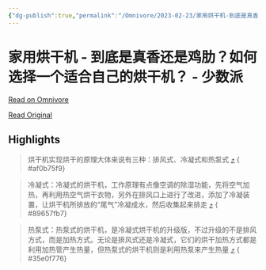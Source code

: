 ```yaml
---
{"dg-publish":true,"permalink":"/Omnivore/2023-02-23/家用烘干机-到底是真香还是鸡肋？如何选择一个适合自己的烘干机？ - 少数派/"}
---
```



# 家用烘干机 - 到底是真香还是鸡肋？如何选择一个适合自己的烘干机？ - 少数派

[Read on Omnivore](https://omnivore.app/me/-1867a0343ae)

[Read Original](https://sspai.com/post/78293)

## Highlights

> 烘干机实现烘干的原理大体来说有三种：排风式、冷凝式和热泵式 [⤴️](https://omnivore.app/me/-1867a0343ae#af0b75f9-3da4-4864-bf25-e8811ff9ca8b) 
{ #af0b75f9}


> 冷凝式：冷凝式的烘干机，工作原理有点像空调的除湿功能，先将空气加热，再利用热空气烘干衣物，另外在排风口上进行了改进，添加了冷凝装置，让烘干机所排放的“尾气”冷凝成水，然后收集起来排走 [⤴️](https://omnivore.app/me/-1867a0343ae#89657fb7-63c4-444e-be46-57dfa87ae028) 
{ #89657fb7}


> 热泵式：热泵式的烘干机，是冷凝式烘干机的升级版，不过升级的不是排风方式，而是加热方式。无论是排风式还是冷凝式，它们的烘干加热方式都是利用加热管产生热量，但热泵式的烘干机则是利用热泵来产生热量 [⤴️](https://omnivore.app/me/-1867a0343ae#35e0f776-2f3f-4dc4-befa-2bba06035cfb) 
{ #35e0f776}

